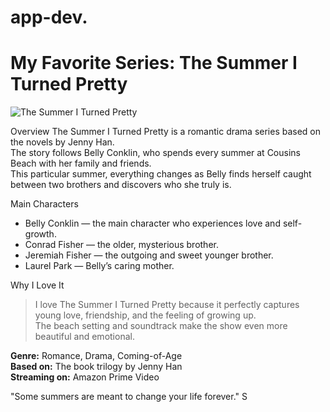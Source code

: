 # app-dev.
# My Favorite Series: The Summer I Turned Pretty

![The Summer I Turned Pretty](https://upload.wikimedia.org/wikipedia/en/5/50/The_Summer_I_Turned_Pretty_poster.jpg)

Overview
The Summer I Turned Pretty is a romantic drama series based on the novels by Jenny Han.  
The story follows Belly Conklin, who spends every summer at Cousins Beach with her family and friends.  
This particular summer, everything changes as Belly finds herself caught between two brothers and discovers who she truly is.

Main Characters
- Belly Conklin — the main character who experiences love and self-growth.  
- Conrad Fisher — the older, mysterious brother.  
- Jeremiah Fisher — the outgoing and sweet younger brother.  
- Laurel Park — Belly’s caring mother.  

Why I Love It
> I love The Summer I Turned Pretty because it perfectly captures young love, friendship, and the feeling of growing up.  
> The beach setting and soundtrack make the show even more beautiful and emotional.  

**Genre:** Romance, Drama, Coming-of-Age  
**Based on:** The book trilogy by Jenny Han  
**Streaming on:** Amazon Prime Video  

"Some summers are meant to change your life forever."
S

